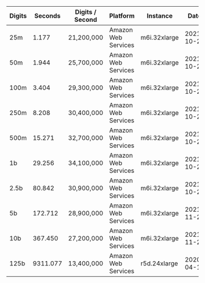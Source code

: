 | Digits | Seconds | Digits / Second | Platform | Instance | Date | Files |
| ------ | ------- | --------------- | -------- | -------- | ---- | ----- |
| 25m | 1.177 | 21,200,000 | Amazon Web Services | m6i.32xlarge | 2021-10-29 | [cfg](../Amazon%20Web%20Services/m6i.32xlarge/Gauss%20%5BAGM%5D/Gauss%20-%2020211029-155319.cfg) [out](../Amazon%20Web%20Services/m6i.32xlarge/Gauss%20%5BAGM%5D/Gauss%20-%2020211029-155319.out) [txt](../Amazon%20Web%20Services/m6i.32xlarge/Gauss%20%5BAGM%5D/Gauss%20-%2020211029-155319.txt) |
| 50m | 1.944 | 25,700,000 | Amazon Web Services | m6i.32xlarge | 2021-10-29 | [cfg](../Amazon%20Web%20Services/m6i.32xlarge/Gauss%20%5BAGM%5D/Gauss%20-%2020211029-163735.cfg) [out](../Amazon%20Web%20Services/m6i.32xlarge/Gauss%20%5BAGM%5D/Gauss%20-%2020211029-163735.out) [txt](../Amazon%20Web%20Services/m6i.32xlarge/Gauss%20%5BAGM%5D/Gauss%20-%2020211029-163735.txt) |
| 100m | 3.404 | 29,300,000 | Amazon Web Services | m6i.32xlarge | 2021-10-29 | [cfg](../Amazon%20Web%20Services/m6i.32xlarge/Gauss%20%5BAGM%5D/Gauss%20-%2020211029-163744.cfg) [out](../Amazon%20Web%20Services/m6i.32xlarge/Gauss%20%5BAGM%5D/Gauss%20-%2020211029-163744.out) [txt](../Amazon%20Web%20Services/m6i.32xlarge/Gauss%20%5BAGM%5D/Gauss%20-%2020211029-163744.txt) |
| 250m | 8.208 | 30,400,000 | Amazon Web Services | m6i.32xlarge | 2021-10-29 | [cfg](../Amazon%20Web%20Services/m6i.32xlarge/Gauss%20%5BAGM%5D/Gauss%20-%2020211029-163815.cfg) [out](../Amazon%20Web%20Services/m6i.32xlarge/Gauss%20%5BAGM%5D/Gauss%20-%2020211029-163815.out) [txt](../Amazon%20Web%20Services/m6i.32xlarge/Gauss%20%5BAGM%5D/Gauss%20-%2020211029-163815.txt) |
| 500m | 15.271 | 32,700,000 | Amazon Web Services | m6i.32xlarge | 2021-10-29 | [cfg](../Amazon%20Web%20Services/m6i.32xlarge/Gauss%20%5BAGM%5D/Gauss%20-%2020211029-175752.cfg) [out](../Amazon%20Web%20Services/m6i.32xlarge/Gauss%20%5BAGM%5D/Gauss%20-%2020211029-175752.out) [txt](../Amazon%20Web%20Services/m6i.32xlarge/Gauss%20%5BAGM%5D/Gauss%20-%2020211029-175752.txt) |
| 1b | 29.256 | 34,100,000 | Amazon Web Services | m6i.32xlarge | 2021-10-29 | [cfg](../Amazon%20Web%20Services/m6i.32xlarge/Gauss%20%5BAGM%5D/Gauss%20-%2020211029-175825.cfg) [out](../Amazon%20Web%20Services/m6i.32xlarge/Gauss%20%5BAGM%5D/Gauss%20-%2020211029-175825.out) [txt](../Amazon%20Web%20Services/m6i.32xlarge/Gauss%20%5BAGM%5D/Gauss%20-%2020211029-175825.txt) |
| 2.5b | 80.842 | 30,900,000 | Amazon Web Services | m6i.32xlarge | 2021-10-29 | [cfg](../Amazon%20Web%20Services/m6i.32xlarge/Gauss%20%5BAGM%5D/Gauss%20-%2020211029-213931.cfg) [out](../Amazon%20Web%20Services/m6i.32xlarge/Gauss%20%5BAGM%5D/Gauss%20-%2020211029-213931.out) [txt](../Amazon%20Web%20Services/m6i.32xlarge/Gauss%20%5BAGM%5D/Gauss%20-%2020211029-213931.txt) |
| 5b | 172.712 | 28,900,000 | Amazon Web Services | m6i.32xlarge | 2021-11-28 | [cfg](../Amazon%20Web%20Services/m6i.32xlarge/Gauss%20%5BAGM%5D/Gauss%20-%2020211128-114841.cfg) [out](../Amazon%20Web%20Services/m6i.32xlarge/Gauss%20%5BAGM%5D/Gauss%20-%2020211128-114841.out) [txt](../Amazon%20Web%20Services/m6i.32xlarge/Gauss%20%5BAGM%5D/Gauss%20-%2020211128-114841.txt) |
| 10b | 367.450 | 27,200,000 | Amazon Web Services | m6i.32xlarge | 2021-11-28 | [cfg](../Amazon%20Web%20Services/m6i.32xlarge/Gauss%20%5BAGM%5D/Gauss%20-%2020211128-191407.cfg) [out](../Amazon%20Web%20Services/m6i.32xlarge/Gauss%20%5BAGM%5D/Gauss%20-%2020211128-191407.out) [txt](../Amazon%20Web%20Services/m6i.32xlarge/Gauss%20%5BAGM%5D/Gauss%20-%2020211128-191407.txt) |
| 125b | 9311.077 | 13,400,000 | Amazon Web Services | r5d.24xlarge | 2020-04-19 | [cfg](../Amazon%20Web%20Services/r5d.24xlarge/Gauss%20%5BAGM%5D/Gauss%20-%2020200419-162847.cfg) [out](../Amazon%20Web%20Services/r5d.24xlarge/Gauss%20%5BAGM%5D/Gauss%20-%2020200419-162847.out) [txt](../Amazon%20Web%20Services/r5d.24xlarge/Gauss%20%5BAGM%5D/Gauss%20-%2020200419-162847.txt) |
